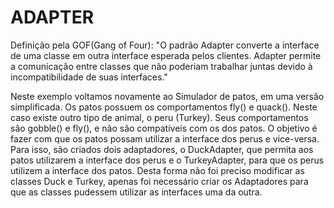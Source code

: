 ADAPTER
=======

Definição pela GOF(Gang of Four): "O padrão Adapter converte a interface de uma classe em outra interface esperada pelos clientes.
                                   Adapter permite a comunicação entre classes que não poderiam trabalhar juntas devido à 
                                   incompatibilidade de suas interfaces."

Neste exemplo voltamos novamente ao Simulador de patos, em uma versão simplificada. Os patos possuem os comportamentos fly() e 
quack(). Neste caso existe outro tipo de animal, o peru (Turkey). Seus comportamentos são gobble() e fly(), e não são compatíveis
com os dos patos. O objetivo é fazer com que os patos possam utilizar a interface dos perus e vice-versa. Para isso, são criados
dois adaptadores, o DuckAdapter, que permita aos patos utilizarem a interface dos perus e o TurkeyAdapter, para que os perus 
utilizem a interface dos patos. Desta forma não foi preciso modificar as classes Duck e Turkey, apenas foi necessário criar os
Adaptadores para que as classes pudessem utilizar as interfaces uma da outra.

